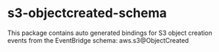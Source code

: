 # s3-objectcreated-schema

This package contains auto generated bindings for S3 object creation events from the EventBridge schema: aws.s3@ObjectCreated